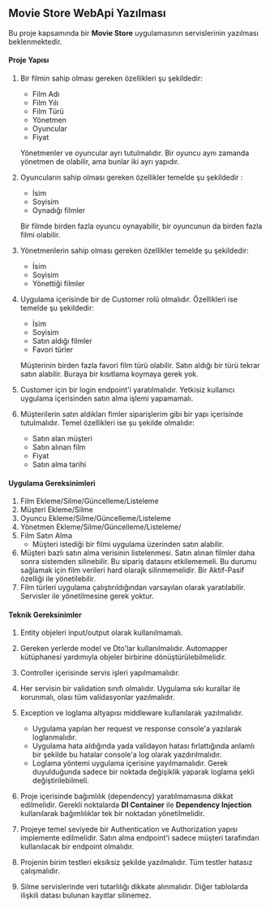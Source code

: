 ## Movie Store WebApi Yazılması
Bu proje kapsamında bir **Movie Store** uygulamasının servislerinin yazılması beklenmektedir. 
####  Proje Yapısı
1. Bir filmin sahip olması gereken özellikleri şu şekildedir:
    - Film Adı 
    - Film Yılı 
    - Film Türü 
    - Yönetmen 
    - Oyuncular 
    - Fiyat

    Yönetmenler ve oyuncular ayrı tutulmalıdır. Bir oyuncu aynı zamanda yönetmen de olabilir, ama bunlar iki ayrı yapıdır. 
    
2. Oyuncuların sahip olması gereken özellikler temelde şu şekildedir : 
    - İsim 
    - Soyisim 
    - Oynadığı filmler

    Bir filmde birden fazla oyuncu oynayabilir, bir oyuncunun da birden fazla filmi olabilir.  

3. Yönetmenlerin sahip olması gereken özellikler temelde şu şekildedir: 
    - İsim
    - Soyisim
    - Yönettiği filmler
     
4. Uygulama içerisinde bir de Customer rolü olmalıdır. Özellikleri ise temelde şu şekildedir: 

    - İsim
    - Soyisim 
    - Satın aldığı filmler
    - Favori türler

    Müşterinin birden fazla favori film türü olabilir. Satın aldığı bir türü tekrar satın alabilir. Buraya bir kısıtlama koymaya gerek yok. 

5. Customer için bir login endpoint'i yaratılmalıdır. Yetkisiz kullanıcı uygulama içerisinden satın alma işlemi yapamamalı.

6. Müşterilerin satın aldıkları fimler siparişlerim gibi bir yapı içerisinde tutulmalıdır. Temel özellikleri ise şu şekilde olmalıdır: 
    - Satın alan müşteri 
    - Satın alınan film
    - Fiyat
    - Satın alma tarihi

#### Uygulama Gereksinimleri

1. Film Ekleme/Silme/Güncelleme/Listeleme
2. Müşteri Ekleme/Silme
3. Oyuncu Ekleme/Silme/Güncelleme/Listeleme
4. Yönetmen Ekleme/Silme/Güncelleme/Listeleme/
5. Film Satın Alma
    - Müşteri istediği bir filmi uygulama üzerinden satın alabilir. 
6. Müşteri bazlı satın alma verisinin listelenmesi. Satın alınan filmler daha sonra sistemden silinebilir. Bu sipariş datasını etkilememeli. Bu durumu sağlamak için film verileri hard olarajk silinmemelidir. Bir Aktif-Pasif özelliği ile yönetilebilir. 
7. Film türleri uygulama çalıştırıldığından varsayılan olarak yaratılabilir. Servisler ile yönetilmesine gerek yoktur.  


#### Teknik Gereksinimler
1. Entity objeleri input/output olarak kullanılmamalı.
2. Gereken yerlerde model ve Dto'lar kullanılmalıdır. Automapper kütüphanesi yardımıyla objeler birbirine dönüştürülebilmelidir.  
2. Controller içerisinde servis işleri yapılmamalıdır. 
3. Her servisin bir validation sınıfı olmalıdır. Uygulama sıkı kurallar ile korunmalı, olası tüm validasyonlar yazılmalıdır.
4. Exception ve loglama altyapısı middleware kullanılarak yazılmalıdır. 
    * Uygulama yapılan her request ve response console'a yazılarak loglanmalıdır. 
    * Uygulama hata aldığında yada validayon hatası fırlattığında anlamlı bir şekilde bu hatalar console'a log olarak yazdırılmalıdır. 
    * Loglama yöntemi uygulama içerisine yayılmamalıdır. Gerek duyulduğunda sadece bir noktada değişiklik yaparak loglama şekli değiştirilebilmeli. 

5. Proje içerisinde bağımlılık (dependency) yaratılmamasına dikkat edilmelidir. Gerekli noktalarda **DI Container** ile **Dependency Injection** kullanılarak bağımlılıklar tek bir noktadan yönetilmelidir.

6. Projeye temel seviyede bir Authentication ve Authorization yapısı implemente edilmelidir. Satın alma endpoint'i sadece müşteri tarafından kullanılacak bir endpoint olmalıdır. 

7. Projenin birim testleri eksiksiz şekilde yazılmalıdır. Tüm testler hatasız çalışmalıdır.

7. Silme servislerinde veri tutarlılığı dikkate alınmalıdır. Diğer tablolarda ilişkili datası bulunan kayıtlar silinemez. 

